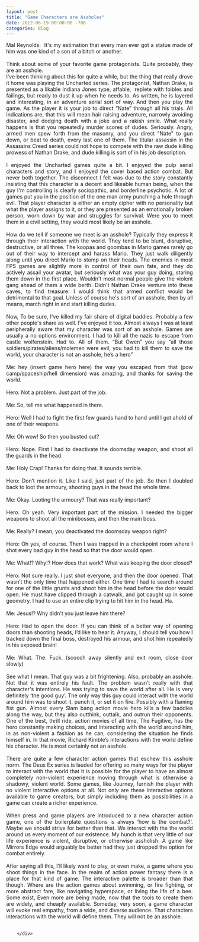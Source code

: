 ```yaml
---
layout: post
title: "Game Characters are Assholes"
date: 2012-06-19 00:00:00 -700
categories: Blog
---
```


<div class="blog-content">
				<div class="paragraph" style='text-align:justify;'>Mal Reynolds:&nbsp; It's my estimation that every man ever got a statue made of him was one kind of a son of a bitch or another.&nbsp;<br><br>Think about some of your favorite game protagonists. Quite probably, they are an asshole.<br>I&rsquo;ve been thinking about this for quite a while, but the thing that really drove it home was playing the Uncharted series. The protagonist, Nathan Drake, is presented as a likable Indiana Jones type, affable, &nbsp;replete with foibles and failings, but ready to dust it up when he needs to. As written, he is layered and interesting, in an adventure serial sort of way. And then you play the game. As the player it is your job to direct &ldquo;Nate&rdquo; through all his trials. All indications are, that this will mean hair raising adventure, narrowly avoiding disaster, and dodging death with a joke and a rakish smile. What really happens is that you repeatedly murder scores of dudes. Seriously. Angry, armed men spew forth from the masonry, and you direct "Nate" to gun down, or beat to death, every last one of them. The titular assassin in the Assassins Creed series could not hope to compete with the raw dude killing prowess of Nathan Drake, and dude killing is sort of in his job description.<br><br>I enjoyed the Uncharted games quite a bit. I enjoyed the pulp serial characters and story, and I enjoyed the cover based action combat. But never both together. The disconnect I felt was due to the story constantly insisting that this character is a decent and likeable human being, when the guy I'm controlling is clearly sociopathic, and borderline psychotic. A lot of games put you in the position of the one man army punching a hole through evil. That player character is either an empty cipher with no personality but what the player assigns to it, or they are presented as an emotionally broken person, worn down by war and struggles for survival. Were you to meet them in a civil setting, they would most likely be an asshole.<br><br>How do we tell if someone we meet is an asshole? Typically they express it through their interaction with the world. They tend to be blunt, disruptive, destructive, or all three. The koopas and goombas in Mario games rarely go out of their way to intercept and harass Mario. They just walk diligently along until you direct Mario to stomp on their heads. The enemies in most FPS games are slightly more in control of their own fate, and they do actively assail your avatar, but seriously what was your guy doing, staring them down in the first place. Wouldn't most normal people give the violent gang ahead of them a wide berth. Didn't Nathan Drake venture into these caves, to find treasure. I would think that armed conflict would be detrimental to that goal. Unless of course he's sort of an asshole, then by all means, march right in and start killing dudes.<br><br>Now, To be sure, I've killed my fair share of digital baddies. Probably a few other people's share as well. I've enjoyed it too. Almost always I was at least peripherally aware that my character was sort of an asshole. Games are usually a no options environment. I had to kill all the nazis to escape from castle wolfenstein. Had to. All of them. &ldquo;But Owen&rdquo; you say &ldquo;all those soldiers/pirates/aliens/molemen were evil, you had to kill them to save the world, your character is not an asshole, he&rsquo;s a hero&rdquo; <br><br>Me: hey (insert game hero here) the way you escaped from that (pow camp/spaceship/hell dimension) was amazing, and thanks for saving the world. <br><br>Hero: Not a problem. Just part of the job.<br><br>Me: So, tell me what happened in there.<br><br>Hero: Well I had to fight the first few guards hand to hand until I got ahold of one of their weapons. <br><br>Me: Oh wow! So then you busted out?<br><br>Hero: Nope. First I had to deactivate the doomsday weapon, and shoot all the guards in the head. <br><br>Me: Holy Crap! Thanks for doing that. It sounds terrible. <br><br>Hero: Don&rsquo;t mention it. Like I said, just part of the job. So then I doubled back to loot the armoury, shooting guys in the head the whole time. <br><br>Me: Okay. Looting the armoury? That was really important?<br><br>Hero: Oh yeah. Very important part of the mission. I needed the bigger weapons to shoot all the minibosses, and then the main boss.<br><br>Me: Really? I mean, you deactivated the doomsday weapon right?<br><br>Hero: Oh yes, of course. Then I was trapped in a checkpoint room where I shot every bad guy in the head so that the door would open. <br><br>Me: What!? Why!? How does that work? What was keeping the door closed?<br><br>Hero: Not sure really. I just shot everyone, and then the door opened. That wasn&rsquo;t the only time that happened either. One time I had to search around for one of the little grunts and shoot him in the head before the door would open. He must have clipped through a catwalk, and got caught up in some geometry. I had to use an entire clip trying to hit him in the head. Ha.<br><br>Me: Jesus!? Why didn&rsquo;t you just leave him there?<br><br>Hero: Had to open the door. If you can think of a better way of opening doors than shooting heads, I&rsquo;d like to hear it. Anyway, I should tell you how I tracked down the final boss, destroyed his armour, and shot him repeatedly in his exposed brain!<br><br>Me: What. The. Fuck. (scooch away silently and exit room, close door slowly)<br><br>See what I mean. That guy was a bit frightening. Also, probably an asshole. Not that it was entirely his fault. The problem wasn&rsquo;t really with that character's intentions. He was trying to save the world after all. He is very definitely &lsquo;the good guy&rsquo;. The only way this guy could interact with the world around him was to shoot it, punch it, or set it on fire. Possibly with a flaming fist gun. Almost every Slam bang action movie hero kills a few baddies along the way, but they also outthink, outtalk, and outrun their opponents. One of the best, thrill ride, action movies of all time, The Fugitive, has the hero constantly making choices, and interacting with the world around him, in as non-violent a fashion as he can, considering the situation he finds himself in. In that movie, Richard Kimble&rsquo;s interactions with the world define his character. He is most certainly not an asshole. <br><br>There are quite a few character action games that eschew this asshole norm. The Deus Ex series is lauded for offering so many ways for the player to interact with the world that it is possible for the player to have an almost completely non-violent experience moving through what is otherwise a shadowy, violent world. Some games, like Journey, furnish the player with no violent interactive options at all. Not only are these interactive options available to game creators, but simply including them as possibilities in a game can create a richer experience. <br><br>When press and game players are introduced to a new character action game, one of the boilerplate questions is always &lsquo;how is the combat?&rsquo;. Maybe we should strive for better than that. We interact with the the world around us every moment of our existence. My hunch is that very little of our life experience is violent, disruptive, or otherwise assholish. A game like Mirrors Edge would arguably be better had they just dropped the option for combat entirely. <br><br>After saying all this, I&rsquo;ll likely want to play, or even make, a game where you shoot things in the face. In the realm of action power fantasy there is a place for that kind of game. The interactive palette is broader than that though. Where are the action games about swimming, or fire fighting, or more abstract fare, like navigating hyperspace, or living the life of a bee. Some exist, Even more are being made, now that the tools to create them are widely, and cheaply available. Someday, very soon, a game character will evoke real empathy, from a wide, and diverse audience. That characters interactions with the world will define them. They will not be an asshole. <br><br></div>

		</div>
        